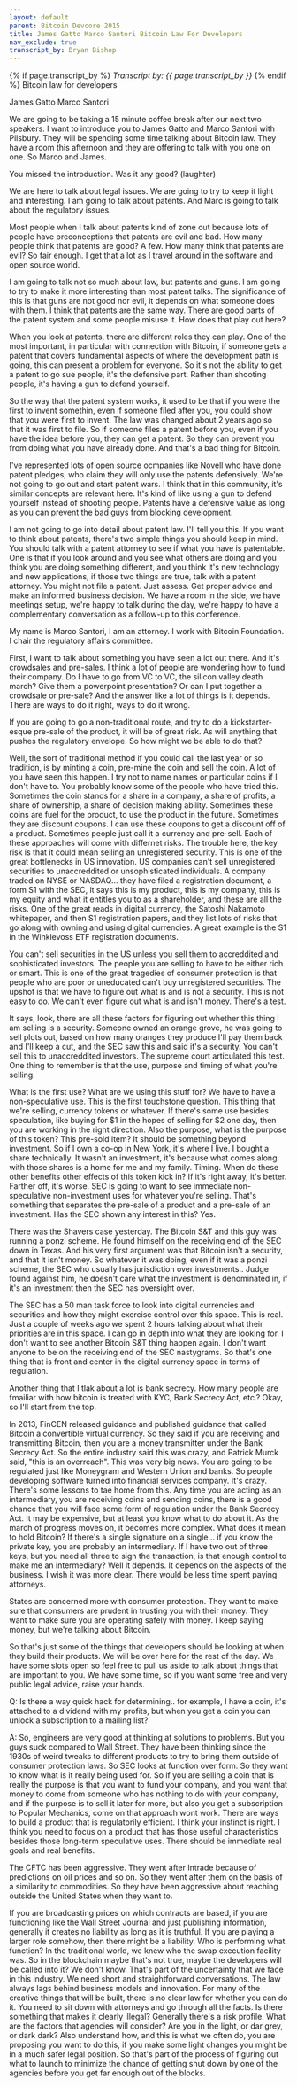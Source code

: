 ```yaml
---
layout: default
parent: Bitcoin Devcore 2015
title: James Gatto Marco Santori Bitcoin Law For Developers
nav_exclude: true
transcript_by: Bryan Bishop
---
```


{% if page.transcript_by %} <i>Transcript by:
{{ page.transcript_by }}</i> {% endif %} Bitcoin law for developers

James Gatto Marco Santori

We are going to be taking a 15 minute coffee break after our next two
speakers. I want to introduce you to James Gatto and Marco Santori with
Pilsbury. They will be spending some time talking about Bitcoin law.
They have a room this afternoon and they are offering to talk with you
one on one. So Marco and James.

You missed the introduction. Was it any good? (laughter)

We are here to talk about legal issues. We are going to try to keep it
light and interesting. I am going to talk about patents. And Marc is
going to talk about the regulatory issues.

Most people when I talk about patents kind of zone out because lots of
people have preconceptions that patents are evil and bad. How many
people think that patents are good? A few. How many think that patents
are evil? So fair enough. I get that a lot as I travel around in the
software and open source world.

I am going to talk not so much about law, but patents and guns. I am
going to try to make it more interesting than most patent talks. The
significance of this is that guns are not good nor evil, it depends on
what someone does with them. I think that patents are the same way.
There are good parts of the patent system and some people misuse it. How
does that play out here?

When you look at patents, there are different roles they can play. One
of the most important, in particular with connection with Bitcoin, if
someone gets a patent that covers fundamental aspects of where the
development path is going, this can present a problem for everyone. So
it's not the ability to get a patent to go sue people, it's the
defensive part. Rather than shooting people, it's having a gun to defend
yourself.

So the way that the patent system works, it used to be that if you were
the first to invent somethin, even if someone filed after you, you could
show that you were first to invent. The law was changed about 2 years
ago so that it was first to file. So if someone files a patent before
you, even if you have the idea before you, they can get a patent. So
they can prevent you from doing what you have already done. And that's a
bad thing for Bitcoin.

I've represented lots of open source ocmpanies like Novell who have done
patent pledges, who claim they will only use the patents defensively.
We're not going to go out and start patent wars. I think that in this
community, it's similar concepts are relevant here. It's kind of like
using a gun to defend yourself instead of shooting people. Patents have
a defensive value as long as you can prevent the bad guys from blocking
development.

I am not going to go into detail about patent law. I'll tell you this.
If you want to think about patents, there's two simple things you should
keep in mind. You should talk with a patent attorney to see if what you
have is patentable. One is that if you look around and you see what
others are doing and you think you are doing something different, and
you think it's new technology and new applications, if those two things
are true, talk with a patent attorney. You might not file a patent. Just
assess. Get proper advice and make an informed business decision. We
have a room in the side, we have meetings setup, we're happy to talk
during the day, we're happy to have a complementary conversation as a
follow-up to this conference.

My name is Marco Santori, I am an attorney. I work with Bitcoin
Foundation. I chair the regulatory affairs committee.

First, I want to talk about something you have seen a lot out there. And
it's crowdsales and pre-sales. I think a lot of people are wondering how
to fund their company. Do I have to go from VC to VC, the silicon valley
death march? Give them a powerpoint presentation? Or can I put together
a crowdsale or pre-sale? And the answer like a lot of things is it
depends. There are ways to do it right, ways to do it wrong.

If you are going to go a non-traditional route, and try to do a
kickstarter-esque pre-sale of the product, it will be of great risk. As
will anything that pushes the regulatory envelope. So how might we be
able to do that?

Well, the sort of traditional method if you could call the last year or
so tradition, is by minting a coin, pre-mine the coin and sell the coin.
A lot of you have seen this happen. I try not to name names or
particular coins if I don't have to. You probably know some of the
people who have tried this. Sometimes the coin stands for a share in a
company, a share of profits, a share of ownership, a share of decision
making ability. Sometimes these coins are fuel for the product, to use
the product in the future. Sometimes they are discount coupons. I can
use these coupons to get a discount off of a product. Sometimes people
just call it a currency and pre-sell. Each of these approaches will come
with differnet risks. The trouble here, the key risk is that it could
mean selling an unregistered security. This is one of the great
bottlenecks in US innovation. US companies can't sell unregistered
securities to unaccreddited or unsophisticated individuals. A company
traded on NYSE or NASDAQ... they have filed a registration document, a
form S1 with the SEC, it says this is my product, this is my company,
this is my equity and what it entitles you to as a shareholder, and
these are all the risks. One of the great reads in digital currency, the
Satoshi Nakamoto whitepaper, and then S1 registration papers, and they
list lots of risks that go along with owning and using digital
currencies. A great example is the S1 in the Winklevoss ETF registration
documents.

You can't sell securities in the US unless you sell them to accreddited
and sophisticated investors. The people you are selling to have to be
either rich or smart. This is one of the great tragedies of consumer
protection is that people who are poor or uneducated can't buy
unregistered securities. The upshot is that we have to figure out what
is and is not a security. This is not easy to do. We can't even figure
out what is and isn't money. There's a test.

It says, look, there are all these factors for figuring out whether this
thing I am selling is a security. Someone owned an orange grove, he was
going to sell plots out, based on how many oranges they produce I'll pay
them back and I'll keep a cut, and the SEC saw this and said it's a
security. You can't sell this to unaccreddited investors. The supreme
court articulated this test. One thing to remember is that the use,
purpose and timing of what you're selling.

What is the first use? What are we using this stuff for? We have to have
a non-speculative use. This is the first touchstone question. This thing
that we're selling, currency tokens or whatever. If there's some use
besides speculation, like buying for $1 in the hopes of selling for $2
one day, then you are working in the right direction. Also the purpose,
what is the purpose of this token? This pre-sold item? It should be
something beyond investment. So if I own a co-op in New York, it's where
I live. I bought a share technically. It wasn't an investment, it's
because what comes along with those shares is a home for me and my
family. Timing. When do these other benefits other effects of this token
kick in? If it's right away, it's better. Farther off, it's worse. SEC
is going to want to see immediate non-speculative non-investment uses
for whatever you're selling. That's something that separates the
pre-sale of a product and a pre-sale of an investment. Has the SEC shown
any interest in this? Yes.

There was the Shavers case yesterday. The Bitcoin S&T and this guy was
running a ponzi scheme. He found himself on the receiving end of the SEC
down in Texas. And his very first argument was that Bitcoin isn't a
security, and that it isn't money. So whatever it was doing, even if it
was a ponzi scheme, the SEC who usually has jurisdiction over
investments.. Judge found against him, he doesn't care what the
investment is denominated in, if it's an investment then the SEC has
oversight over.

The SEC has a 50 man task force to look into digital currencies and
securities and how they might exercise control over this space. This is
real. Just a couple of weeks ago we spent 2 hours talking about what
their priorities are in this space. I can go in depth into what they are
looking for. I don't want to see another Bitcoin S&T thing happen again.
I don't want anyone to be on the receiving end of the SEC nastygrams. So
that's one thing that is front and center in the digital currency space
in terms of regulation.

Another thing that I tlak about a lot is bank secrecy. How many people
are fmailiar with how bitcoin is treated with KYC, Bank Secrecy Act,
etc.? Okay, so I'll start from the top.

In 2013, FinCEN released guidance and published guidance that called
Bitcoin a convertible virtual currency. So they said if you are
receiving and transmitting Bitcoin, then you are a money transmitter
under the Bank Secrecy Act. So the entire industry said this was crazy,
and Patrick Murck said, "this is an overreach". This was very big news.
You are going to be regulated just like Moneygram and Western Union and
banks. So people developing software turned into financial services
company. It's crazy. There's some lessons to tae home from this. Any
time you are acting as an intermediary, you are receiving coins and
sending coins, there is a good chance that you will face some form of
regulation under the Bank Secrecy Act. It may be expensive, but at least
you know what to do about it. As the march of progress moves on, it
becomes more complex. What does it mean to hold Bitcoin? If there's a
single signature on a single .. if you know the private key, you are
probably an intermediary. If I have two out of three keys, but you need
all three to sign the transaction, is that enough control to make me an
intermediary? Well it depends. It depends on the aspects of the
business. I wish it was more clear. There would be less time spent
paying attorneys.

States are concerned more with consumer protection. They want to make
sure that consumers are prudent in trusting you with their money. They
want to make sure you are operating safely with money. I keep saying
money, but we're talking about Bitcoin.

So that's just some of the things that developers should be looking at
when they build their products. We will be over here for the rest of the
day. We have some slots open so feel free to pull us aside to talk about
things that are important to you. We have some time, so if you want some
free and very public legal advice, raise your hands.

Q: Is there a way quick hack for determining.. for example, I have a
coin, it's attached to a dividend with my profits, but when you get a
coin you can unlock a subscription to a mailing list?

A: So, engineers are very good at thinking at solutions to problems. But
you guys suck compared to Wall Street. They have been thinking since the
1930s of weird tweaks to different products to try to bring them outside
of consumer protection laws. So SEC looks at function over form. So they
want to know what is it really being used for. So if you are selling a
coin that is really the purpose is that you want to fund your company,
and you want that money to come from someone who has nothing to do with
your company, and if the purpose is to sell it later for more, but also
you get a subscription to Popular Mechanics, come on that approach wont
work. There are ways to build a product that is regulatorily efficient.
I think your instinct is right. I think you need to focus on a product
that has those useful characteristics besides those long-term
speculative uses. There should be immediate real goals and real
benefits.

The CFTC has been aggressive. They went after Intrade because of
predictions on oil prices and so on. So they went after them on the
basis of a similarity to commodities. So they have been aggressive about
reaching outside the United States when they want to.

If you are broadcasting prices on which contracts are based, if you are
functioning like the Wall Street Journal and just publishing
information, generally it creates no liability as long as it is
truthful. If you are playing a larger role somehow, then there might be
a liability. Who is performing what function? In the traditional world,
we knew who the swap execution facility was. So in the blockchain maybe
that's not true, maybe the developers will be called into it? We don't
know. That's part of the uncertainty that we face in this industry. We
need short and straightforward conversations. The law always lags behind
business models and innovation. For many of the creative things that
will be built, there is no clear law for whether you can do it. You need
to sit down with attorneys and go through all the facts. Is there
something that makes it clearly illegal? Generally there's a risk
profile. What are the factors that agencies will consider? Are you in
the light, or dar grey, or dark dark? Also understand how, and this is
what we often do, you are proposing you want to do this, if you make
some light changes you might be in a much safer legal position. So
that's part of the process of figuring out what to launch to minimize
the chance of getting shut down by one of the agencies before you get
far enough out of the blocks.
